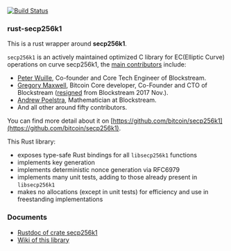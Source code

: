 [![Build Status](https://travis-ci.org/garyyu/rust-secp256k1-zkp.png?branch=master)](https://travis-ci.org/garyyu/rust-secp256k1-zkp)

### rust-secp256k1

This is a rust wrapper around **secp256k1**.

`secp256k1` is an actively maintained optimized C library for EC(Elliptic Curve) operations on curve secp256k1, the [main contributors](https://github.com/bitcoin/secp256k1/graphs/contributors) include:
* [Peter Wuille](https://www.linkedin.com/in/pieterwuille), Co-founder and Core Tech Engineer of Blockstream. 
* [Gregory Maxwell](https://github.com/gmaxwell), Bitcoin Core developer, Co-Founder and CTO of Blockstream ([resigned](https://lists.linuxfoundation.org/pipermail/bitcoin-dev/2018-January/015586.html) from Blockstream 2017 Nov.).
* [Andrew Poelstra](https://www.linkedin.com/in/andrew-poelstra-958a75106/), Mathematician at Blockstream.
* And all other around fifty contributors.

You can find more detail about it on [https://github.com/bitcoin/secp256k1](https://github.com/bitcoin/secp256k1).


This Rust library:
* exposes type-safe Rust bindings for all `libsecp256k1` functions
* implements key generation
* implements deterministic nonce generation via RFC6979
* implements many unit tests, adding to those already present in `libsecp256k1`
* makes no allocations (except in unit tests) for efficiency and use in freestanding implementations

### Documents
* [Rustdoc of crate secp256k1](https://www.wpsoftware.net/rustdoc/secp256k1/)
* [Wiki of this library](https://github.com/garyyu/rust-secp256k1-zkp/wiki)


